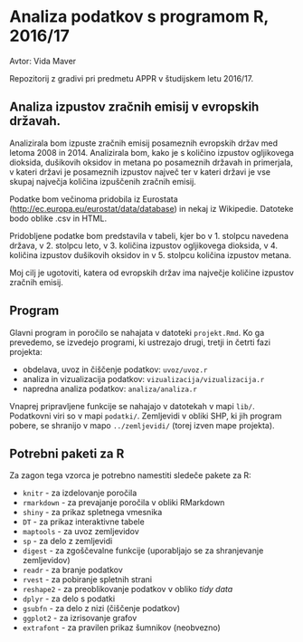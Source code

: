 # Analiza podatkov s programom R, 2016/17
Avtor: Vida Maver

Repozitorij z gradivi pri predmetu APPR v študijskem letu 2016/17.

## Analiza izpustov zračnih emisij v evropskih državah.

Analizirala bom izpuste zračnih emisij posameznih evropskih držav med letoma 2008 in 2014. Analizirala bom, kako je s količino izpustov ogljikovega dioksida, dušikovih oksidov in metana po posameznih državah in primerjala, v kateri državi je posameznih izpustov največ ter v kateri državi je vse skupaj največja količina izpuščenih zračnih emisij.

Podatke bom večinoma pridobila iz Eurostata (http://ec.europa.eu/eurostat/data/database) in nekaj iz Wikipedie. Datoteke bodo oblike .csv in HTML.

Pridobljene podatke bom predstavila v tabeli, kjer bo v 1. stolpcu navedena država, v 2. stolpcu leto, v 3. količina izpustov ogljikovega dioksida, v 4. količina izpustov dušikovih oksidov in v 5. stolpcu količina izpustov metana.

Moj cilj je ugotoviti, katera od evropskih držav ima največje količine izpustov zračnih emisij.

## Program

Glavni program in poročilo se nahajata v datoteki `projekt.Rmd`. Ko ga prevedemo,
se izvedejo programi, ki ustrezajo drugi, tretji in četrti fazi projekta:

* obdelava, uvoz in čiščenje podatkov: `uvoz/uvoz.r`
* analiza in vizualizacija podatkov: `vizualizacija/vizualizacija.r`
* napredna analiza podatkov: `analiza/analiza.r`

Vnaprej pripravljene funkcije se nahajajo v datotekah v mapi `lib/`. Podatkovni
viri so v mapi `podatki/`. Zemljevidi v obliki SHP, ki jih program pobere, se
shranijo v mapo `../zemljevidi/` (torej izven mape projekta).

## Potrebni paketi za R

Za zagon tega vzorca je potrebno namestiti sledeče pakete za R:

* `knitr` - za izdelovanje poročila
* `rmarkdown` - za prevajanje poročila v obliki RMarkdown
* `shiny` - za prikaz spletnega vmesnika
* `DT` - za prikaz interaktivne tabele
* `maptools` - za uvoz zemljevidov
* `sp` - za delo z zemljevidi
* `digest` - za zgoščevalne funkcije (uporabljajo se za shranjevanje zemljevidov)
* `readr` - za branje podatkov
* `rvest` - za pobiranje spletnih strani
* `reshape2` - za preoblikovanje podatkov v obliko *tidy data*
* `dplyr` - za delo s podatki
* `gsubfn` - za delo z nizi (čiščenje podatkov)
* `ggplot2` - za izrisovanje grafov
* `extrafont` - za pravilen prikaz šumnikov (neobvezno)
